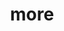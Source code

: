 ---
title: more
layout: collection
permalink: /pronoide/more/
collection: pronoidemore
entries_layout: grid
sort_by: date
sort_order: forward
---